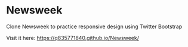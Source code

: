 # Newsweek
Clone Newsweek to practice responsive design using Twitter Bootstrap

Visit it here: https://q835771840.github.io/Newsweek/
